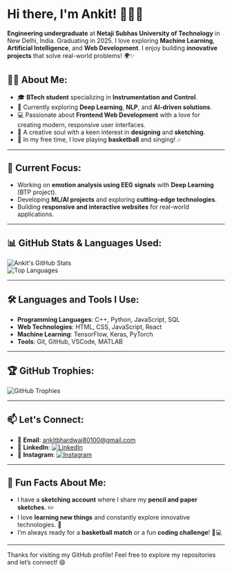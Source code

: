 # Hi there, I'm Ankit! 👋👨‍💻

**Engineering undergraduate** at **Netaji Subhas University of Technology** in New Delhi, India. Graduating in 2025. I love exploring **Machine Learning**, **Artificial Intelligence**, and **Web Development**. I enjoy building **innovative projects** that solve real-world problems! 🌍✨

## 👨‍💻 About Me:
- 🎓 **BTech student** specializing in **Instrumentation and Control**.
- 🌱 Currently exploring **Deep Learning**, **NLP**, and **AI-driven solutions**.
- 💻 Passionate about **Frontend Web Development** with a love for creating modern, responsive user interfaces.
- 🎨 A creative soul with a keen interest in **designing** and **sketching**.
- 🏀 In my free time, I love playing **basketball** and singing! 🎶

---

## 🔭 Current Focus:
- Working on **emotion analysis using EEG signals** with **Deep Learning** (BTP project).
- Developing **ML/AI projects** and exploring **cutting-edge technologies**.
- Building **responsive and interactive websites** for real-world applications.

---

## 📊 GitHub Stats & Languages Used:
![Ankit's GitHub Stats](https://github-readme-stats.vercel.app/api?username=Ankit6149&show_icons=true&theme=radical)  
![Top Languages](https://github-readme-stats.vercel.app/api/top-langs/?username=Ankit6149&theme=radical&langs_count=10)

---

## 🛠️ Languages and Tools I Use:
- **Programming Languages**: C++, Python, JavaScript, SQL
- **Web Technologies**: HTML, CSS, JavaScript, React
- **Machine Learning**: TensorFlow, Keras, PyTorch
- **Tools**: Git, GitHub, VSCode, MATLAB

---

## 🏆 GitHub Trophies:
![GitHub Trophies](https://github-profile-trophy.vercel.app/?username=Ankit6149&theme=juicyfresh)

---

## 📫 Let's Connect:
- 📧 **Email**: [ankitbhardwaj80100@gmail.com](mailto:ankitbhardwaj80100@gmail.com)  
- 💼 **LinkedIn**: [![LinkedIn](https://img.shields.io/badge/LinkedIn-Ankit%20Bhardwaj-%230A66C2?style=for-the-badge&logo=linkedin&logoColor=white)](https://www.linkedin.com/in/ankit-bhardwaj-6b9b62221/)  
- 📸 **Instagram**: [![Instagram](https://img.shields.io/badge/Instagram-@ankit.bh_-%23E4405F?style=for-the-badge&logo=instagram&logoColor=white)](https://www.instagram.com/ankit.bh_/)

---

## 🎯 Fun Facts About Me:
- I have a **sketching account** where I share my **pencil and paper sketches**. ✏️
- I love **learning new things** and constantly explore innovative technologies. 🚀
- I’m always ready for a **basketball match** or a fun **coding challenge**! 🏀💻

---

Thanks for visiting my GitHub profile! Feel free to explore my repositories and let’s connect! 😄

